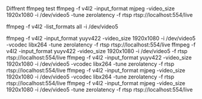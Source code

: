 #
#

Diffrent ffmpeg test
ffmpeg  -f v4l2 -input_format mjpeg  -video_size 1920x1080 -i /dev/video5  -tune zerolatency   -f rtsp  rtsp://localhost:554/live


ffmpeg -f v4l2 -list_formats all -i /dev/video5


ffmpeg  -f v4l2 -input_format yuyv422  -video_size 1920x1080 -i /dev/video5 -vcodec libx264 -tune zerolatency   -f rtsp  rtsp://localhost:554/live
ffmpeg  -f v4l2 -input_format yuyv422  -video_size 1920x1080 -i /dev/video5    -f rtsp  rtsp://localhost:554/live
ffmpeg  -f v4l2 -input_format yuyv422  -video_size 1920x1080 -i /dev/video5 -vcodec libx264 -tune zerolatency   -f rtsp  rtsp://localhost:554/live
ffmpeg  -f v4l2 -input_format mjpeg  -video_size 1920x1080 -i /dev/video5 -vcodec libx264 -tune zerolatency   -f rtsp  rtsp://localhost:554/live
ffmpeg  -f v4l2 -input_format mjpeg  -video_size 1920x1080 -i /dev/video5  -tune zerolatency   -f rtsp  rtsp://localhost:554/live